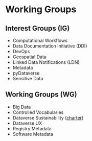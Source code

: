 # Working Groups
## Interest Groups (IG)
- Computational Workflows
- Data Documentation Initiative (DDI)
- DevOps
- Geospatial Data
- Linked Data Notifications (LDN)
- Metadata
- pyDataverse
- Sensitive Data

## Working Groups (WG)
- Big Data
- Controlled Vocabularies
- Dataverse Sustainability ([charter](https://docs.google.com/document/d/17zp7hBy4OeprpZ4cL2YwuhpRL9li-7j_OCjYE0MYC1k/edit?usp=sharing))
- Dataverse UX
- Registry Metadata
- Software Metadata
